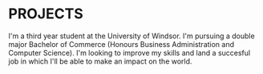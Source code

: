 # PROJECTS
I'm a third year student at the University of Windsor. I'm pursuing a double major Bachelor of Commerce (Honours Business Administration and Computer Science). I'm looking to improve my skills and land a succesful job in which I'll be able to make an impact on the world.
